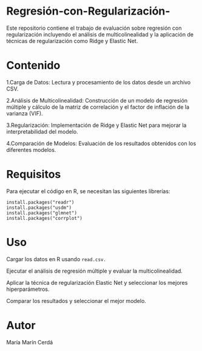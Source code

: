 # Regresión-con-Regularización-
Este repositorio contiene el trabajo de evaluación sobre regresión con regularización incluyendo el análisis de multicolinealidad y la aplicación de técnicas de regularización como Ridge y Elastic Net.

# Contenido

 1.Carga de Datos: Lectura y procesamiento de los datos desde un archivo CSV.

2.Análisis de Multicolinealidad: Construcción de un modelo de regresión múltiple y cálculo de la matriz de correlación y el factor de inflación de la varianza (VIF).

3.Regularización: Implementación de Ridge y Elastic Net para mejorar la interpretabilidad del modelo.

4.Comparación de Modelos: Evaluación de los resultados obtenidos con los diferentes modelos.

# Requisitos

Para ejecutar el código en R, se necesitan las siguientes librerías:

```
install.packages("readr")
install.packages("usdm")
install.packages("glmnet")
install.packages("corrplot")
```
# Uso

Cargar los datos en R usando `read.csv.`

Ejecutar el análisis de regresión múltiple y evaluar la multicolinealidad.

Aplicar la técnica de regularización Elastic Net y seleccionar los mejores hiperparámetros.

Comparar los resultados y seleccionar el mejor modelo.

# Autor

María Marín Cerdá
